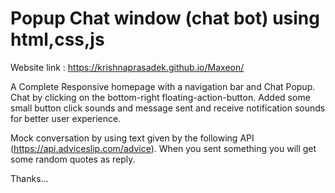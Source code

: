 # Popup Chat window (chat bot) using html,css,js
Website link : https://krishnaprasadek.github.io/Maxeon/


A Complete Responsive homepage with a navigation bar and Chat Popup.
Chat by clicking on the bottom-right floating-action-button.
Added some small button click sounds and message sent and receive notification sounds for better user experience.


Mock conversation by using text given by the following API (https://api.adviceslip.com/advice).
When you sent something you will get some random quotes as reply.

Thanks...
